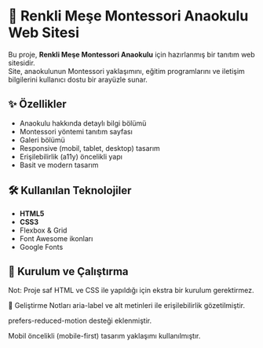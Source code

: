 # 🌳 Renkli Meşe Montessori Anaokulu Web Sitesi

Bu proje, **Renkli Meşe Montessori Anaokulu** için hazırlanmış bir tanıtım web sitesidir.  
Site, anaokulunun Montessori yaklaşımını, eğitim programlarını ve iletişim bilgilerini kullanıcı dostu bir arayüzle sunar.  

## ✨ Özellikler
- Anaokulu hakkında detaylı bilgi bölümü
- Montessori yöntemi tanıtım sayfası
- Galeri bölümü
- Responsive (mobil, tablet, desktop) tasarım
- Erişilebilirlik (a11y) öncelikli yapı
- Basit ve modern tasarım

## 🛠 Kullanılan Teknolojiler
- **HTML5**
- **CSS3**
- Flexbox & Grid
- Font Awesome ikonları
- Google Fonts

## 🚀 Kurulum ve Çalıştırma

Not: Proje saf HTML ve CSS ile yapıldığı için ekstra bir kurulum gerektirmez.

📌 Geliştirme Notları
aria-label ve alt metinleri ile erişilebilirlik gözetilmiştir.

prefers-reduced-motion desteği eklenmiştir.

Mobil öncelikli (mobile-first) tasarım yaklaşımı kullanılmıştır.

